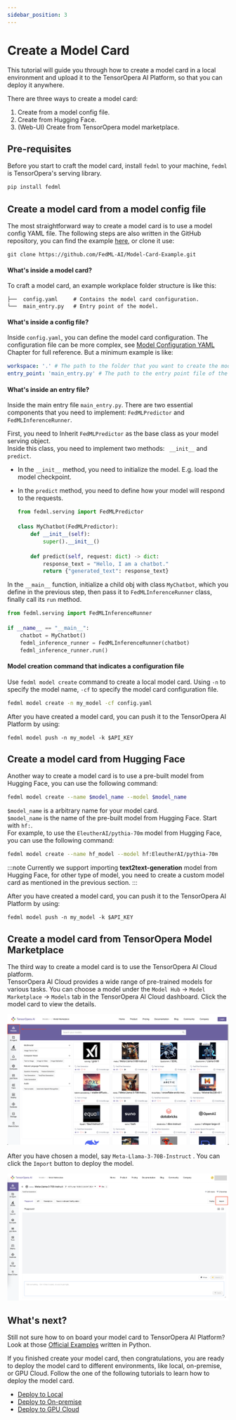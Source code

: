 ```yaml
---
sidebar_position: 3
---
```


# Create a Model Card

This tutorial will guide you through how to create a model card in a local environment and upload it to the TensorOpera AI Platform, so that you can deploy it anywhere.

There are three ways to create a model card:

1.  Create from a model config file.
2.  Create from Hugging Face.
3.  (Web-UI) Create from TensorOpera model marketplace.

## Pre-requisites

Before you start to craft the model card, install `fedml` to your machine, `fedml` is TensorOpera's serving library.

```bash
pip install fedml
```

## Create a model card from a model config file

The most straightforward way to create a model card is to use a model config YAML file. The following steps are also written
in the GitHub repository, you can find the example [here](https://github.com/FedML-AI/Model-Card-Example.git), or clone it use:

```shell
git clone https://github.com/FedML-AI/Model-Card-Example.git
```

#### What's inside a model card?

To craft a model card, an example workplace folder structure is like this:

```
├──  config.yaml     # Contains the model card configuration.
└──  main_entry.py   # Entry point of the model.
```

#### What's inside a config file?

Inside `config.yaml`, you can define the model card configuration. The configuration file can be more complex, see [Model Configuration YAML](yaml_ref.md) Chapter for full reference.
But a minimum example is like:

```yaml
workspace: '.' # The path to the folder that you want to create the model card.
entry_point: 'main_entry.py' # The path to the entry point file of the model.
```

#### What's inside an entry file?

Inside the main entry file `main_entry.py`. There are two essential components that you need to implement:
`FedMLPredictor` and `FedMLInferenceRunner`.

First, you need to Inherit `FedMLPredictor` as the base class as your model serving object.  
Inside this class, you need to implement two methods: ` __init__` and `predict`.

- In the `__init__` method, you need to initialize the model. E.g. load the model checkpoint.
- In the `predict` method, you need to define how your model will respond to the requests.


    ```python
    from fedml.serving import FedMLPredictor

    class MyChatbot(FedMLPredictor):
        def __init__(self):
            super().__init__()

        def predict(self, request: dict) -> dict:
            response_text = "Hello, I am a chatbot."
            return {"generated_text": response_text}
    ```

In the `__main__` function, initialize a child obj with class `MyChatbot`, which you define in the previous step,
then pass it to `FedMLInferenceRunner` class, finally call its `run` method.

```python
from fedml.serving import FedMLInferenceRunner

if __name__ == "__main__":
    chatbot = MyChatbot()
    fedml_inference_runner = FedMLInferenceRunner(chatbot)
    fedml_inference_runner.run()
```

#### Model creation command that indicates a configuration file

Use `fedml model create` command to create a local model card. Using `-n` to specify the model name,
`-cf` to specify the model card configuration file.

```bash
fedml model create -n my_model -cf config.yaml
```

After you have created a model card, you can push it to the TensorOpera AI Platform by using:

```
fedml model push -n my_model -k $API_KEY
```

## Create a model card from Hugging Face

Another way to create a model card is to use a pre-built model from Hugging Face, you can use the following command:

```bash
fedml model create --name $model_name --model $model_name
```

`$model_name` is a arbitrary name for your model card.  
`$model_name` is the name of the pre-built model from Hugging Face. Start with `hf:`.  
For example, to use the `EleutherAI/pythia-70m` model from Hugging Face, you can use the following command:

```bash
fedml model create --name hf_model --model hf:EleutherAI/pythia-70m
```

:::note
Currently we support importing **text2text-generation** model from Hugging Face, for other type of model,
you need to create a custom model card as mentioned in the previous section.
:::

After you have created a model card, you can push it to the TensorOpera AI Platform by using:

```
fedml model push -n my_model -k $API_KEY
```

## Create a model card from TensorOpera Model Marketplace

The third way to create a model card is to use the TensorOpera AI Cloud platform.  
TensorOpera AI Cloud provides a wide range of pre-trained models for various tasks. You can choose a model under the
`Model Hub` -> `Model Marketplace` -> `Models` tab in the TensorOpera AI Cloud dashboard. Click the model card to view the details.

![ModelHub.png](pics%2Fpage1%2FModelHub.png)

After you have chosen a model, say `Meta-Llama-3-70B-Instruct` . You can click the `Import` button to deploy the model.

![ImportButton.png](pics%2FImportButton.png)

## What's next?

Still not sure how to on board your model card to TensorOpera AI Platform?
Look at those [Official Examples](https://github.com/FedML-AI/model-serve) written in Python.

If you finished create your model card, then congratulations, you are ready to deploy the model card to different environments, like local, on-premise, or GPU Cloud. Follow the one of the following tutorials to learn how to deploy the model card.

- [Deploy to Local](deploy_local.md)
- [Deploy to On-premise](deploy_on_premise.md)
- [Deploy to GPU Cloud](deploy_cloud.md)
